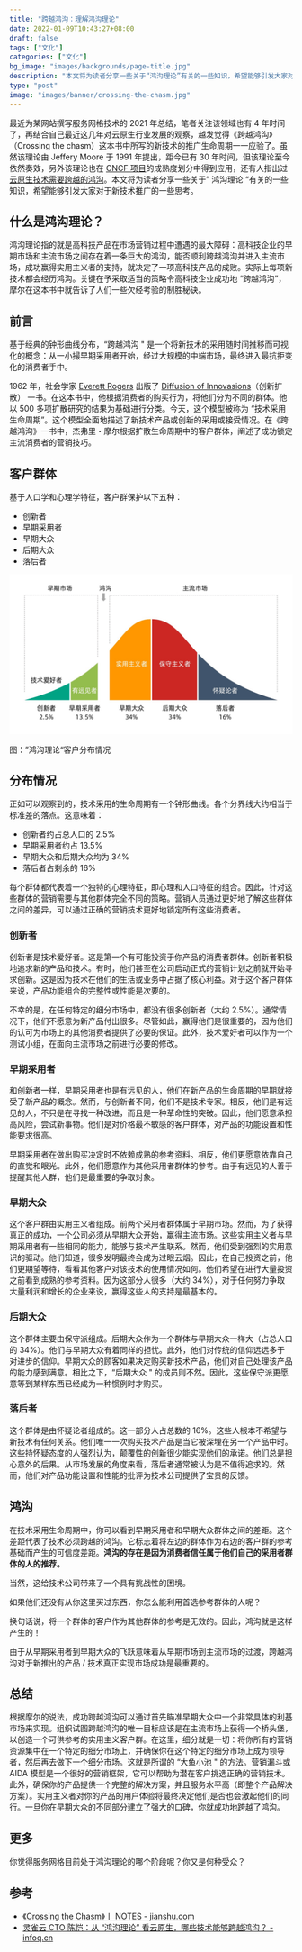 ```yaml
---
title: "跨越鸿沟：理解鸿沟理论"
date: 2022-01-09T10:43:27+08:00
draft: false
tags: ["文化"]
categories: ["文化"]
bg_image: "images/backgrounds/page-title.jpg"
description: "本文将为读者分享一些关于“鸿沟理论”有关的一些知识，希望能够引发大家对于新技术推广的一些思考。"
type: "post"
image: "images/banner/crossing-the-chasm.jpg"
---
```


最近为某网站撰写服务网格技术的 2021 年总结，笔者关注该领域也有 4 年时间了，再结合自己最近这几年对云原生行业发展的观察，越发觉得《跨越鸿沟》（Crossing the chasm）这本书中所写的新技术的推广生命周期一一应验了。虽然该理论由 Jeffery Moore 于 1991 年提出，距今已有 30 年时间，但该理论至今依然奏效，另外该理论也在 [CNCF 项目](https://www.cncf.io/projects/)的成熟度划分中得到应用，还有人指出过[云原生技术需要跨越的鸿沟](https://www.infoq.cn/article/hv5dft_bgjdfpqongzqx)。本文将为读者分享一些关于” 鸿沟理论 “有关的一些知识，希望能够引发大家对于新技术推广的一些思考。

## 什么是鸿沟理论？

鸿沟理论指的就是高科技产品在市场营销过程中遭遇的最大障碍：高科技企业的早期市场和主流市场之间存在着一条巨大的鸿沟，能否顺利跨越鸿沟并进入主流市场，成功赢得实用主义者的支持，就决定了一项高科技产品的成败。实际上每项新技术都会经历鸿沟。关键在予采取适当的策略令高科技企业成功地 “跨越鸿沟”，摩尔在这本书中就告诉了人们一些欠经考验的制胜秘诀。

## 前言

基于经典的钟形曲线分布，“跨越鸿沟 " 是一个将新技术的采用随时间推移而可视化的概念：从一小撮早期采用者开始，经过大规模的中端市场，最终进入最抗拒变化的消费者手中。

1962 年，社会学家 [Everett Rogers](https://en.wikipedia.org/wiki/Everett_Rogers) 出版了 [Diffusion of Innovasions](https://en.wikipedia.org/wiki/Diffusion_of_innovations)（创新扩散） 一书。在这本书中，他根据消费者的购买行为，将他们分为不同的群体。他以 500 多项扩散研究的结果为基础进行分类。今天，这个模型被称为 “技术采用生命周期”。这个模型全面地描述了新技术产品或创新的采用或接受情况。在《跨越鸿沟》一书中，杰弗里・摩尔根据扩散生命周期中的客户群体，阐述了成功锁定主流消费者的营销技巧。

## 客户群体

基于人口学和心理学特征，客户群保护以下五种：

- 创新者
- 早期采用者
- 早期大众
- 后期大众
- 落后者

![跨越鸿沟](crossing-the-chasm.jpg)

图：”鸿沟理论“客户分布情况

## 分布情况

正如可以观察到的，技术采用的生命周期有一个钟形曲线。各个分界线大约相当于标准差的落点。这意味着：

- 创新者约占总人口的 2.5%
- 早期采用者约占 13.5%
- 早期大众和后期大众均为 34%
- 落后者占剩余的 16%

每个群体都代表着一个独特的心理特征，即心理和人口特征的组合。因此，针对这些群体的营销需要与其他群体完全不同的策略。营销人员通过更好地了解这些群体之间的差异，可以通过正确的营销技术更好地锁定所有这些消费者。

### 创新者

创新者是技术爱好者。这是第一个有可能投资于你产品的消费者群体。创新者积极地追求新的产品和技术。有时，他们甚至在公司启动正式的营销计划之前就开始寻求创新。这是因为技术在他们的生活或业务中占据了核心利益。对于这个客户群体来说，产品功能组合的完整性或性能是次要的。

不幸的是，在任何特定的细分市场中，都没有很多创新者（大约 2.5%）。通常情况下，他们不愿意为新产品付出很多。尽管如此，赢得他们是很重要的，因为他们的认可为市场上的其他消费者提供了必要的保证。此外，技术爱好者可以作为一个测试小组，在面向主流市场之前进行必要的修改。

### 早期采用者

和创新者一样，早期采用者也是有远见的人，他们在新产品的生命周期的早期就接受了新产品的概念。然而，与创新者不同，他们不是技术专家。相反，他们是有远见的人，不只是在寻找一种改进，而且是一种革命性的突破。因此，他们愿意承担高风险，尝试新事物。他们是对价格最不敏感的客户群体，对产品的功能设置和性能要求很高。

早期采用者在做出购买决定时不依赖成熟的参考资料。相反，他们更愿意依靠自己的直觉和眼光。此外，他们愿意作为其他采用者群体的参考。由于有远见的人善于提醒其他人群，他们是最重要的争取对象。

### 早期大众

这个客户群由实用主义者组成。前两个采用者群体属于早期市场。然而，为了获得真正的成功，一个公司必须从早期大众开始，赢得主流市场。这些实用主义者与早期采用者有一些相同的能力，能够与技术产生联系。然而，他们受到强烈的实用意识的驱动。他们知道，很多发明最终会成为过眼云烟。因此，在自己投资之前，他们更期望等待，看看其他客户对该技术的使用情况如何。他们希望在进行大量投资之前看到成熟的参考资料。因为这部分人很多（大约 34%），对于任何努力争取大量利润和增长的企业来说，赢得这些人的支持是最基本的。

### 后期大众

这个群体主要由保守派组成。后期大众作为一个群体与早期大众一样大（占总人口的 34%）。他们与早期大众有着同样的担忧。此外，他们对传统的信仰远远多于对进步的信仰。早期大众的顾客如果决定购买新技术产品，他们对自己处理该产品的能力感到满意。相比之下，“后期大众 " 的成员则不然。因此，这些保守派更愿意等到某样东西已经成为一种惯例时才购买。

### 落后者

这个群体是由怀疑论者组成的。这一部分人占总数的 16%。这些人根本不希望与新技术有任何关系。他们唯一一次购买技术产品是当它被深埋在另一个产品中时。这些持怀疑态度的人强烈认为，颠覆性的创新很少能实现他们的承诺。他们总是担心意外的后果。从市场发展的角度来看，落后者通常被认为是不值得追求的。然而，他们对产品功能设置和性能的批评为技术公司提供了宝贵的反馈。

## 鸿沟

在技术采用生命周期中，你可以看到早期采用者和早期大众群体之间的差距。这个差距代表了技术必须跨越的鸿沟。它标志着将左边的群体作为右边的客户群的参考基础而产生的可信度差距。**鸿沟的存在是因为消费者信任属于他们自己的采用者群体的人的推荐。**

当然，这给技术公司带来了一个具有挑战性的困境。

如果他们还没有从你这里买过东西，你怎么能利用首选参考群体的人呢？

换句话说，将一个群体的客户作为其他群体的参考是无效的。因此，鸿沟就是这样产生的！

由于从早期采用者到早期大众的飞跃意味着从早期市场到主流市场的过渡，跨越鸿沟对于新推出的产品 / 技术真正实现市场成功是最重要的。

## 总结

根据摩尔的说法，成功跨越鸿沟可以通过首先瞄准早期大众中一个非常具体的利基市场来实现。组织试图跨越鸿沟的唯一目标应该是在主流市场上获得一个桥头堡，以创造一个可供参考的实用主义客户群。在这里，细分就是一切：将你所有的营销资源集中在一个特定的细分市场上，并确保你在这个特定的细分市场上成为领导者，然后再去做下一个细分市场。这就是所谓的 “大鱼小池 " 的方法。营销漏斗或 AIDA 模型是一个很好的营销框架，它可以帮助为潜在客户挑选正确的营销技术。此外，确保你的产品提供一个完整的解决方案，并且服务水平高（即整个产品解决方案）。实用主义者对你的产品的用户体验将最终决定他们是否也会激起他们的同行。一旦你在早期大众的不同部分建立了强大的口碑，你就成功地跨越了鸿沟。

## 更多

你觉得服务网格目前处于鸿沟理论的哪个阶段呢？你又是何种受众？

## 参考

- [《Crossing the Chasm》丨 NOTES - jianshu.com](https://www.jianshu.com/p/a305fa93580b)
- [灵雀云 CTO 陈恺：从 “鸿沟理论” 看云原生，哪些技术能够跨越鸿沟？ - infoq.cn](https://www.infoq.cn/article/hv5dft_bgjdfpqongzqx)
